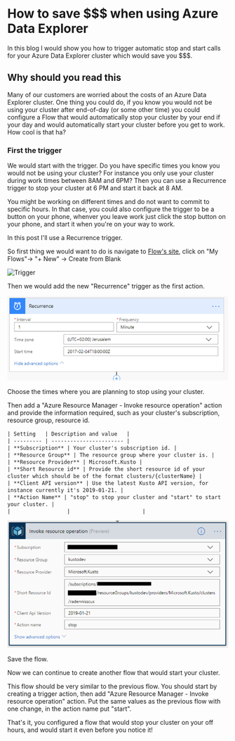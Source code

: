 # How to save $$$ when using Azure Data Explorer

In this blog I would show you how to trigger automatic stop and start calls for your Azure Data Explorer cluster which would save you $$$.

## Why should you read this

Many of our customers are worried about the costs of an Azure Data Explorer cluster. One thing you could do, if you know you would not be using your cluster after end-of-day (or some other time) you could configure a Flow that would automatically stop your cluster by your end if your day and would automatically start your cluster before you get to work. How cool is that ha?

### First the trigger

We would start with the trigger. Do you have specific times you know you would not be using your cluster? For instance you only use your cluster during work times between 8AM and 6PM? Then you can use a Recurrence trigger to stop your cluster at 6 PM and start it back at 8 AM.

You might be working on different times and do not want to commit to specific hours. In that case, you could also configure the trigger to be a button on your phone, whenver you leave work just click the stop button on your phone, and start it when you're on your way to work.

In this post I'll use a Recurrence trigger.

So first thing we would want to do is navigate to [Flow's site](https://preview.flow.microsoft.com/en-us/), click on "My Flows"-> "+ New" -> Create from Blank

![Trigger](../resources/images/create-flow-from-blank.PNG "Trigger")

Then we would add the new "Recurrence" trigger as the first action.

![Add recurrence trigger](../resources/images/trigger-6pm.PNG "Add recurrence trigger")

Choose the times where you are planning to stop using your cluster.

Then add a "Azure Resource Manager - Invoke resource operation" action and provide the information required, such as your cluster's subscription, resource group, resource id.

    | Setting   | Description and value   |
    | --------- | ----------------------- |
    | **Subscription** | Your cluster's subscription id. |
    | **Resource Group** | The resource group where your cluster is. |
    | **Resource Provider** | Microsoft.Kusto |
    | **Short Resource id** | Provide the short resource id of your cluster which should be of the format clusters/{clusterName} |
    | **Client API version** | Use the latest Kusto API version, for instance currently it's 2019-01-21. |
    | **Action Name** | "stop" to stop your cluster and "start" to start your cluster. |
    |                  |                       | 

![Add recurrence trigger](../resources/images/azure-resource-manager-invoke.PNG "Add recurrence trigger")

Save the flow.

Now we can continue to create another flow that would start your cluster.

This flow should be very similar to the previous flow. You should start by creating a trigger action, then add "Azure Resource Manager - Invoke resource operation" action. Put the same values as the previous flow with one change, in the action name put "start".

That's it, you configured a flow that would stop your cluster on your off hours, and would start it even before you notice it!